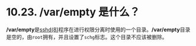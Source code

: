 # 10.23. /var/empty 是什么？

**/var/empty**是[sshd(8)](https://www.freebsd.org/cgi/man.cgi?query=sshd&sektion=8&format=html)程序在进行权限分离时使用的一个目录。**/var/empty**目录是空的，由`root`拥有，并且设置了`schg`标志。这个目录不应该被删除。

